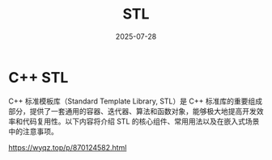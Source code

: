 ﻿---
layout: note
title: "STL"
date: 2025-07-28
excerpt: "STL。"
categories: embedded
tags:
  - C++
  - 嵌入式
  - 基础知识
  - STL
---


# C++ STL

C++ 标准模板库（Standard Template Library, STL）是 C++ 标准库的重要组成部分，提供了一套通用的容器、迭代器、算法和函数对象，能够极大地提高开发效率和代码复用性。以下内容将介绍 STL 的核心组件、常用用法以及在嵌入式场景中的注意事项。

https://wyqz.top/p/870124582.html





